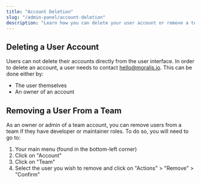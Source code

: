 ```yaml
---
title: "Account Deletion"
slug: "/admin-panel/account-deletion"
description: "Learn how you can delete your user account or remove a team member from an organization."
---
```


## Deleting a User Account

Users can not delete their accounts directly from the user interface. In order to delete an account, a user needs to contact [hello@moralis.io](mailto:hello@moralis.io). This can be done either by:

- The user themselves
- An owner of an account

## Removing a User From a Team

As an owner or admin of a team account, you can remove users from a team if they have developer or maintainer roles. To do so, you will need to go to:

1. Your main menu (found in the bottom-left corner)
2. Click on "Account"
3. Click on "Team"
4. Select the user you wish to remove and click on "Actions" > "Remove" > "Confirm"